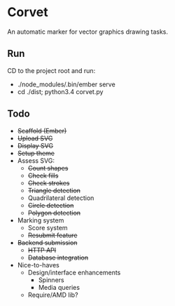 # Corvet

An automatic marker for vector graphics drawing tasks.

Run
---
CD to the project root and run:
* ./node_modules/.bin/ember serve
* cd ./dist; python3.4 corvet.py

Todo
-----
* ~~Scaffold (Ember)~~
* ~~Upload SVG~~
* ~~Display SVG~~
* ~~Setup theme~~
* Assess SVG:
  * ~~Count shapes~~
  * ~~Check fills~~
  * ~~Check strokes~~
  * ~~Triangle detection~~
  * Quadrilateral detection
  * ~~Circle detection~~
  * ~~Polygon detection~~
* Marking system
  * Score system
  * ~~Resubmit feature~~
* ~~Backend submission~~
  * ~~HTTP API~~
  * ~~Database integration~~
* Nice-to-haves
  * Design/interface enhancements
    * Spinners
    * Media queries
  * Require/AMD lib?
